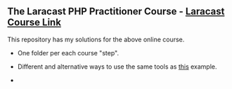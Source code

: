## The Laracast PHP Practitioner Course - [Laracast Course Link](https://laracasts.com/series/php-for-beginners)

This repository has my solutions for the above online course.

- One folder per each course "step".

- Different and alternative ways to use the same tools as [this](https://github.com/jonathanbcsouza/laracast/blob/master/4-%20PHP%20and%20HTML/index.php) example.

- 
